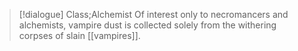 >[!dialogue] Class;Alchemist
>Of interest only to necromancers and alchemists, vampire dust is collected solely from the withering corpses of slain [[vampires]].